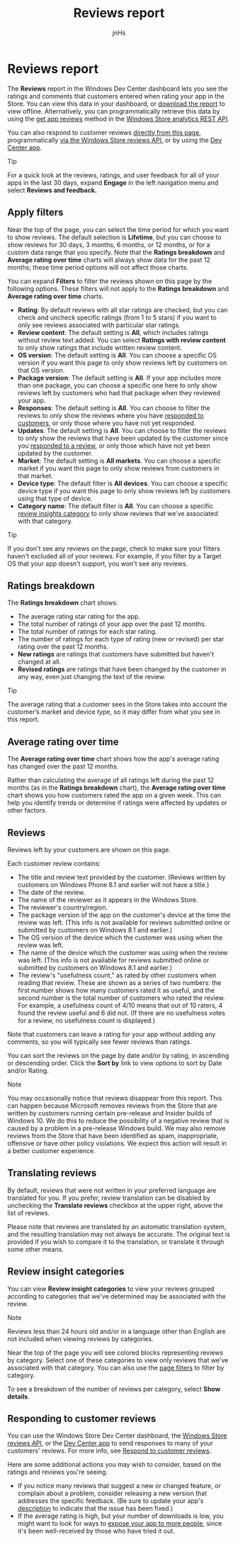 ﻿---
author: jnHs
Description: The Reviews report in the Windows Dev Center dashboard lets you see the ratings and comments that customers entered when rating your app in the Store.
title: Reviews report
ms.assetid: E50C3A4D-1D8A-4E5B-8182-3FAD049F2A2D
ms.author: wdg-dev-content
ms.date: 09/11/2017
ms.topic: article
ms.prod: windows
ms.technology: uwp
keywords: windows 10, uwp
---

# Reviews report


The **Reviews** report in the Windows Dev Center dashboard lets you see the ratings and comments that customers entered when rating your app in the Store. You can view this data in your dashboard, or [download the report](download-analytic-reports.md) to view offline. Alternatively, you can programmatically retrieve this data by using the [get app reviews](../monetize/get-app-reviews.md) method in the [Windows Store analytics REST API](../monetize/access-analytics-data-using-windows-store-services.md).

You can also respond to customer reviews [directly from this page](respond-to-customer-reviews.md), programmatically [via the Windows Store reviews API](../monetize/submit-responses-to-app-reviews.md), or by using the [Dev Center app](https://www.microsoft.com/store/apps/dev-center/9nblggh4r5ws).

> [!TIP]
> For a quick look at the reviews, ratings, and user feedback for all of your apps in the last 30 days, expand **Engage** in the left navigation menu and select **Reviews and feedback.** 

## Apply filters

Near the top of the page, you can select the time period for which you want to show reviews. The default selection is **Lifetime**, but you can choose to show reviews for 30 days, 3 months, 6 months, or 12 months, or for a custom data range that you specify. Note that the **Ratings breakdown** and **Average rating over time** charts will always show data for the past 12 months; these time period options will not affect those charts.

You can expand **Filters** to filter the reviews shown on this page by the following options. These filters will not apply to the **Ratings breakdown** and **Average rating over time** charts.

-   **Rating**: By default reviews with all star ratings are checked, but you can check and uncheck specific ratings (from 1 to 5 stars) if you want to only see reviews associated with particular star ratings.
-   **Review content**: The default setting is **All**, which includes ratings without review text added. You can select **Ratings with review content** to only show ratings that include written review content.
-   **OS version**: The default setting is **All**. You can choose a specific OS version if you want this page to only show reviews left by customers on that OS version.
-   **Package version**: The default setting is **All**. If your app includes more than one package, you can choose a specific one here to only show reviews left by customers who had that package when they reviewed your app.
-   **Responses**: The default setting is **All**. You can choose to filter the reviews to only show the reviews where you have [responded to customers](respond-to-customer-reviews.md), or only those where you have not yet responded.
-   **Updates**: The default setting is **All**. You can choose to filter the reviews to only show the reviews that have been updated by the customer since you [responded to a review](respond-to-customer-reviews.md), or only those which have not yet been updated by the customer.
-   **Market**: The default setting is **All markets**. You can choose a specific market if you want this page to only show reviews from customers in that market.
-   **Device type**: The default filter is **All devices**. You can choose a specific device type if you want this page to only show reviews left by customers using that type of device.
-   **Category name**: The default filter is **All**. You can choose a specific [review insights category](#review-insights-categories) to only show reviews that we’ve associated with that category. 


> [!TIP]
> If you don't see any reviews on the page, check to make sure your filters haven't excluded all of your reviews. For example, if you filter by a Target OS that your app doesn't support, you won't see any reviews.


## Ratings breakdown

The **Ratings breakdown** chart shows: 
- The average rating star rating for the app.
- The total number of ratings of your app over the past 12 months.
- The total number of ratings for each star rating.
- The number of ratings for each type of rating (new or revised) per star rating over the past 12 months.
 - **New ratings** are ratings that customers have submitted but haven't changed at all.
 - **Revised ratings** are ratings that have been changed by the customer in any way, even just changing the text of the review.

> [!TIP]
> The average rating that a customer sees in the Store takes into account the customer’s market and device type, so it may differ from what you see in this report.


## Average rating over time

The **Average rating over time** chart shows how the app's average rating has changed over the past 12 months.

Rather than calculating the average of all ratings left during the past 12 months (as in the **Ratings breakdown** chart), the **Average rating over time** chart shows you how customers rated the app on a given week. This can help you identify trends or determine if ratings were affected by updates or other factors.


## Reviews

Reviews left by your customers are shown on this page.  

Each customer review contains:

-   The title and review text provided by the customer. (Reviews written by customers on Windows Phone 8.1 and earlier will not have a title.)
-   The date of the review.
-   The name of the reviewer as it appears in the Windows Store.
-   The reviewer's country/region.
-   The package version of the app on the customer's device at the time the review was left. (This info is not available for reviews submitted online or submitted by customers on Windows 8.1 and earlier.)
-   The OS version of the device which the customer was using when the review was left.
-   The name of the device which the customer was using when the review was left. (This info is not available for reviews submitted online or submitted by customers on Windows 8.1 and earlier.)
-   The review's "usefulness count," as rated by other customers when reading that review. These are shown as a series of two numbers: the first number shows how many customers rated it as useful, and the second number is the total number of customers who rated the review. For example, a usefulness count of 4/10 means that out of 10 raters, 4 found the review useful and 6 did not. (If there are no usefulness votes for a review, no usefulness count is displayed.)

Note that customers can leave a rating for your app without adding any comments, so you will typically see fewer reviews than ratings.

You can sort the reviews on the page by date and/or by rating, in ascending or descending order. Click the **Sort by** link to view options to sort by Date and/or Rating. 

> [!NOTE]
> You may occasionally notice that reviews disappear from this report. This can happen because Microsoft removes reviews from the Store that are written by customers running certain pre-release and Insider builds of Windows 10. We do this to reduce the possibility of a negative review that is caused by a problem in a pre-release Windows build. We may also remove reviews from the Store that have been identified as spam, inappropriate, offensive or have other policy violations. We expect this action will result in a better customer experience.


## Translating reviews

By default, reviews that were not written in your preferred language are translated for you. If you prefer, review translation can be disabled by unchecking the **Translate reviews** checkbox at the upper right, above the list of reviews.

Please note that reviews are translated by an automatic translation system, and the resulting translation may not always be accurate. The original text is provided if you wish to compare it to the translation, or translate it through some other means.


## Review insight categories

You can view **Review insight categories** to view your reviews grouped according to categories that we've determined may be associated with the review.

> [!NOTE]
> Reviews less than 24 hours old and/or in a language other than English are not included when viewing reviews by categories.

Near the top of the page you will see colored blocks representing reviews by category. Select one of these categories to view only reviews that we've associated with that category. You can also use the [page filters](#apply-filters) to filter by category.

To see a breakdown of the number of reviews per category, select **Show details**. 


## Responding to customer reviews

You can use the Windows Store Dev Center dashboard, the [Windows Store reviews API](../monetize/submit-responses-to-app-reviews.md), or the [Dev Center app](https://www.microsoft.com/store/apps/dev-center/9nblggh4r5ws) to send responses to many of your customers' reviews. For more info, see [Respond to customer reviews](respond-to-customer-reviews.md).

Here are some additional actions you may wish to consider, based on the ratings and reviews you're seeing.

-   If you notice many reviews that suggest a new or changed feature, or complain about a problem, consider releasing a new version that addresses the specific feedback. (Be sure to update your app's [description](create-app-descriptions.md) to indicate that the issue has been fixed.)
-   If the average rating is high, but your number of downloads is low, you might want to look for ways to [expose your app to more people](attract-customers-and-promote-your-apps.md), since it's been well-received by those who have tried it out.


 

 

 
